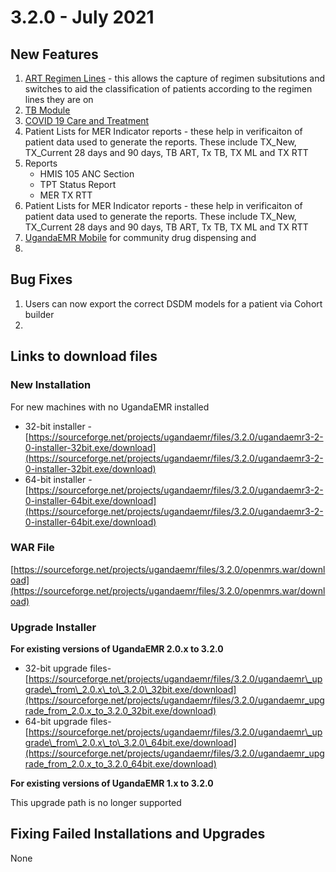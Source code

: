 # 3.2.0 - July 2021 

## New Features

1. [ART Regimen Lines](../art_card/regimen-lines.md) - this allows the capture of regimen subsitutions and switches to aid the classification of patients according to the regimen lines they are on 
2. [TB Module ](../tuberculosis/introduction.md)
3. [COVID 19 Care and Treatment](../covid19/introduction.md) 
4. Patient Lists for MER Indicator reports - these help in verificaiton of patient data used to generate the reports. These include TX_New, TX_Current 28 days and 90 days, TB ART, Tx TB, TX ML and TX RTT
5. Reports
   * HMIS 105 ANC Section
   * TPT Status Report
   * MER TX RTT
6. Patient Lists for MER Indicator reports - these help in verificaiton of patient data used to generate the reports. These include TX_New, TX_Current 28 days and 90 days, TB ART, Tx TB, TX ML and TX RTT
7. [UgandaEMR Mobile](../ugandaemr_mobile/README.md) for community drug dispensing and
8. 
## Bug Fixes 
1. Users can now export the correct DSDM models for a patient via Cohort builder 
2. 

## Links to download files

### New Installation

For new machines with no UgandaEMR installed

* 32-bit installer -[https://sourceforge.net/projects/ugandaemr/files/3.2.0/ugandaemr3-2-0-installer-32bit.exe/download](https://sourceforge.net/projects/ugandaemr/files/3.2.0/ugandaemr3-2-0-installer-32bit.exe/download)
* 64-bit installer -[https://sourceforge.net/projects/ugandaemr/files/3.2.0/ugandaemr3-2-0-installer-64bit.exe/download](https://sourceforge.net/projects/ugandaemr/files/3.2.0/ugandaemr3-2-0-installer-64bit.exe/download)

### WAR File

[https://sourceforge.net/projects/ugandaemr/files/3.2.0/openmrs.war/download](https://sourceforge.net/projects/ugandaemr/files/3.2.0/openmrs.war/download)

### Upgrade Installer

**For existing versions of UgandaEMR 2.0.x to 3.2.0**

* 32-bit upgrade files- [https://sourceforge.net/projects/ugandaemr/files/3.2.0/ugandaemr\_upgrade\_from\_2.0.x\_to\_3.2.0\_32bit.exe/download](https://sourceforge.net/projects/ugandaemr/files/3.2.0/ugandaemr_upgrade_from_2.0.x_to_3.2.0_32bit.exe/download)
* 64-bit upgrade files- [https://sourceforge.net/projects/ugandaemr/files/3.2.0/ugandaemr\_upgrade\_from\_2.0.x\_to\_3.2.0\_64bit.exe/download](https://sourceforge.net/projects/ugandaemr/files/3.2.0/ugandaemr_upgrade_from_2.0.x_to_3.2.0_64bit.exe/download)

**For existing versions of UgandaEMR 1.x to 3.2.0**

This upgrade path is no longer supported 

## Fixing Failed Installations and Upgrades

None